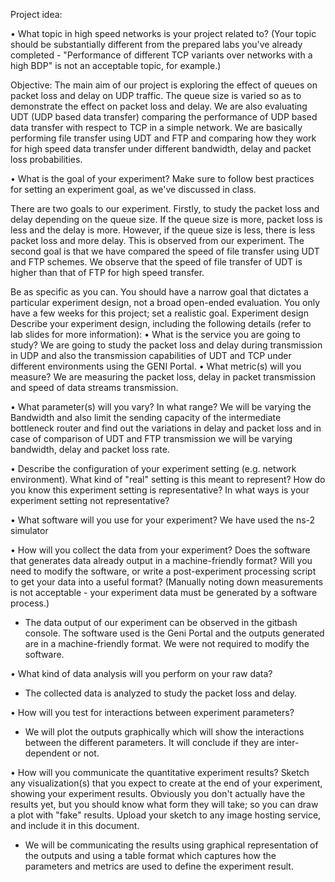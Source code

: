 Project idea:

•	What topic in high speed networks is your project related to? (Your topic should be substantially different from the prepared labs you've already completed - "Performance of different TCP variants over networks with a high BDP" is not an acceptable topic, for example.)

Objective: 
The main aim of our project is exploring the effect of queues on packet loss and delay on UDP traffic. The queue size is varied so as to demonstrate the effect on packet loss and delay. We are also evaluating UDT (UDP based data transfer) comparing the performance of UDP based data transfer with respect to TCP in a simple network. We are basically performing file transfer using UDT and FTP and comparing how they work for high speed data transfer under different bandwidth, delay and packet loss probabilities.

•	What is the goal of your experiment? Make sure to follow best practices for setting an experiment goal, as we've discussed in class.

There are two goals to our experiment. Firstly, to study the packet loss and delay depending on the queue size. If the queue size is more, packet loss is less and the delay is more. However, if the queue size is less, there is less packet loss and more delay. This is observed from our experiment. The second goal is that we have compared the speed of file transfer using UDT and FTP schemes. We observe that the speed of file transfer of UDT is higher than that of FTP for high speed transfer.

Be as specific as you can. You should have a narrow goal that dictates a particular experiment design, not a broad open-ended evaluation.
You only have a few weeks for this project; set a realistic goal.
Experiment design
Describe your experiment design, including the following details (refer to lab slides for more information):
•	What is the service you are going to study?
We are going to study the packet loss and delay during transmission in UDP and also the transmission capabilities of UDT and TCP under different environments using the GENI Portal.
•	What metric(s) will you measure?
We are measuring the packet loss, delay in packet transmission and speed of data streams transmission.

•	What parameter(s) will you vary? In what range?
We will be varying the Bandwidth and also limit the sending capacity of the intermediate bottleneck router and find out the variations in delay and packet loss and in case of comparison of UDT and FTP transmission we will be varying bandwidth, delay and packet loss rate.

•	Describe the configuration of your experiment setting (e.g. network environment). What kind of "real" setting is this meant to represent? How do you know this experiment setting is representative? In what ways is your experiment setting not representative?

•	What software will you use for your experiment?
We have used the ns-2 simulator 

•	How will you collect the data from your experiment? Does the software that generates data already output in a machine-friendly format? Will you need to modify the software, or write a post-experiment processing script to get your data into a useful format? (Manually noting down measurements is not acceptable - your experiment data must be generated by a software process.)
-  The data output of our experiment can be observed in the gitbash console. The software used is the Geni Portal and the outputs generated are in a machine-friendly format. We were not required to modify the software. 

•	What kind of data analysis will you perform on your raw data?
- The collected data is analyzed to study the packet loss and delay.

•	How will you test for interactions between experiment parameters?
- We will plot the outputs graphically which will show the interactions between the different parameters. It will conclude if they are inter-dependent or not.

•	How will you communicate the quantitative experiment results? Sketch any visualization(s) that you expect to create at the end of your experiment, showing your experiment results. Obviously you don't actually have the results yet, but you should know what form they will take; so you can draw a plot with "fake" results. Upload your sketch to any image hosting service, and include it in this document.
- We will be communicating the results using graphical representation of the outputs and using a table format which captures how the parameters and metrics are used to define the experiment result.

